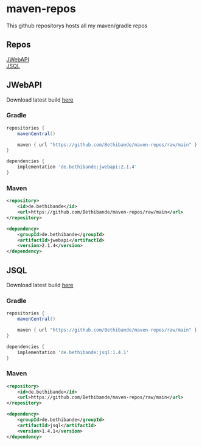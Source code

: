# maven-repos
This github repositorys hosts all my maven/gradle repos

## Repos
[JWebAPI](#jwebapi)<br>
[JSQL](#jsql)


## JWebAPI
Download latest build [here](https://github.com/Bethibande/maven-repos/blob/main/JWebAPI.jar)
### Gradle
```gradle
repositories {
    mavenCentral()

    maven { url "https://github.com/Bethibande/maven-repos/raw/main" }
}

dependencies {
    implementation 'de.bethibande:jwebapi:2.1.4'
}
```
### Maven
```xml
<repository>
    <id>de.bethibande</id>
    <url>https://github.com/Bethibande/maven-repos/raw/main</url>
</repository>

<dependency>
    <groupId>de.bethibande</groupId>
    <artifactId>jwebapi</artifactId>
    <version>2.1.4</version>
</dependency>
```

## JSQL
Download latest build [here](https://github.com/Bethibande/maven-repos/blob/main/de/bethibande/jsql/1.4.1/jsql-1.4.1.jar)
### Gradle
```gradle
repositories {
    mavenCentral()

    maven { url "https://github.com/Bethibande/maven-repos/raw/main" }
}

dependencies {
    implementation 'de.bethibande:jsql:1.4.1'
}
```
### Maven
```xml
<repository>
    <id>de.bethibande</id>
    <url>https://github.com/Bethibande/maven-repos/raw/main</url>
</repository>

<dependency>
    <groupId>de.bethibande</groupId>
    <artifactId>jsql</artifactId>
    <version>1.4.1</version>
</dependency>
```
